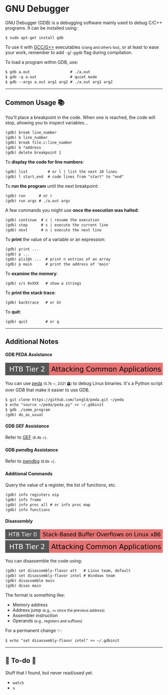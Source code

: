 # GNU Debugger

<div class="row row-cols-lg-2"><div>

GNU Debugger (GDB) is a debugging software mainly used to debug C/C++ programs. It can be installed using:

```shell!
$ sudo apt-get install gdb
```

To use it with [GCC/G++](/programming-languages/low-level/compilers/gnu/gdb.md) executables <small>(clang and others too)</small>, or at least to ease your work, remember to add `-g`/`-ggdb` flag during compilation.
</div><div>

To load a program within GDB, use:

```shell!
$ gdb a.out                  # ./a.out
$ gdb -q a.out               # quiet mode
$ gdb --args a.out arg1 arg2 # ./a.out arg1 arg2
```
</div></div>

<hr class="sep-both">

## Common Usage 📚

<div class="row row-cols-lg-2"><div>

You'll place a breakpoint in the code. When one is reached, the code will stop, allowing you to inspect variables...

```text!
(gdb) break line_number
(gdb) b line_number
(gdb) break file.c:line_number      
(gdb) b *address
(gdb) delete breakpoint 1
```

To **display the code for line numbers**:

```text!
(gdb) list         # or l | list the next 10 lines
(gdb) l start,end  # code lines from "start" to "end"
```

To **run the program** until the next breakpoint:

```text!
(gdb) run      # or r
(gdb) run args # ./a.out args
```

A few commands you might use **once the execution was halted**:

```text!
(gdb) continue  # c | resume the execution
(gdb) step      # s | execute the current line
(gdb) next      # n | execute the next line
```
</div><div>

To **print** the value of a variable or an expression:

```text!
(gdb) print ...
(gdb) p ...
(gdb) p[s]@n ...  # print n entries of an array
(gdb) p main      # print the address of 'main'
```

To **examine the memory**:

```text!
(gdb) x/s 0xXXX   # show a strings
```

To **print the stack trace**:

```text!
(gdb) backtrace   # or bt
```

To **quit**:

```text!
(gdb) quit        # or q
```
</div></div>

<hr class="sep-both">

## Additional Notes

<div class="row row-cols-lg-2"><div>

#### GDB PEDA Assistance

[![attacking_common_applications](../../../../cybersecurity/_badges/htb/attacking_common_applications.svg)](https://academy.hackthebox.com/course/preview/attacking-common-applications)

You can use [peda](https://github.com/longld/peda) <small>(5.7k ⭐, 2021 🪦)</small> to debug Linux binaries. It's a Python script over GDB that make it easier to use GDB.

```shell!
$ git clone https://github.com/longld/peda.git ~/peda
$ echo "source ~/peda/peda.py" >> ~/.gdbinit
$ gdb ./some_program
(gdb) do_as_usual
```

#### GDB GEF Assistance

Refer to [GEF](https://github.com/hugsy/gef) <small>(6.4k ⭐)</small>.

#### GDB pwndbg Assistance

Refer to [pwndbg](https://github.com/pwndbg/pwndbg) <small>(6.6k ⭐)</small>.

#### Additional Commands

Query the value of a register, the list of functions, etc.

```txt!
(gdb) info registers eip
(gdb) info frame
(gdb) info proc all # or info proc map
(gdb) info functions
```
</div><div>

#### Disassembly

[![stack_based_buffer_overflows_linux_x86](../../../../cybersecurity/_badges/htb/stack_based_buffer_overflows_linux_x86.svg)](https://academy.hackthebox.com/course/preview/stack-based-buffer-overflows-on-linux-x86)
[![attacking_common_applications](../../../../cybersecurity/_badges/htb/attacking_common_applications.svg)](https://academy.hackthebox.com/course/preview/attacking-common-applications)

You can disassemble the code using:

```shell!
(gdb) set disassembly-flavor att   # Linux team, default
(gdb) set disassembly-flavor intel # Windows team
(gdb) disassemble main
(gdb) disas main
```

The format is something like:

* Memory address
* Address jump <small>(e.g., `+x` since the previous address)</small>
* Assembler instruction
* Operands <small>(e.g., registers and suffixes)</small>

For a permanent change ✨:

```shell!
$ echo "set disassembly-flavor intel" >> ~/.gdbinit
```
</div></div>


<hr class="sep-both">

## 👻 To-do 👻

Stuff that I found, but never read/used yet.

<div class="row row-cols-lg-2"><div>

* `watch`
* `x`
</div><div>


</div></div>